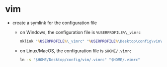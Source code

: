 # vim

- create a symlink for the configuration file

  - on Windows, the configuration file is `%USERPROFILE%\_vimrc`

    ```bat
    mklink "%USERPROFILE%\_vimrc" "%USERPROFILE%\Desktop\config\vim\.vimrc"
    ```

  - on Linux/MacOS, the configuration file is `$HOME/.vimrc`
    ```bat
    ln -s "$HOME/Desktop/config/vim/.vimrc" "$HOME/.vimrc"
    ```
